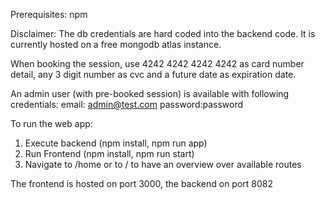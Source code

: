 Prerequisites: 
npm 

Disclaimer: 
The db credentials are hard coded into the backend code. It is currently hosted on a free mongodb atlas instance. 

When booking the session, use 4242 4242 4242 4242 as card number detail, any 3 digit number as cvc and a future date as expiration date. 


An admin user (with pre-booked session) is available with following credentials: email: admin@test.com password:password

To run the web app: 
1. Execute backend (npm install,  npm run app)
2. Run Frontend (npm install, npm run start) 
3. Navigate to /home or to / to have an overview over available routes 

The frontend is hosted on port 3000, the backend on port 8082
